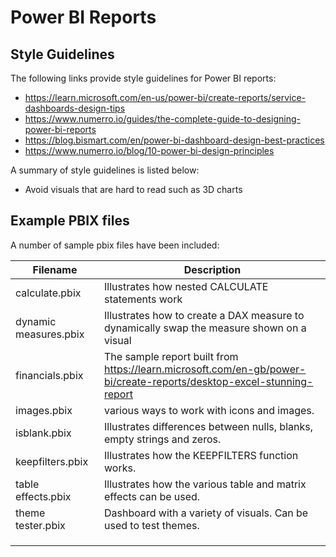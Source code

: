 # Power BI Reports

## Style Guidelines
The following links provide style guidelines for Power BI reports:

- https://learn.microsoft.com/en-us/power-bi/create-reports/service-dashboards-design-tips
- https://www.numerro.io/guides/the-complete-guide-to-designing-power-bi-reports
- https://blog.bismart.com/en/power-bi-dashboard-design-best-practices
- https://www.numerro.io/blog/10-power-bi-design-principles

A summary of style guidelines is listed below:
- Avoid visuals that are hard to read such as 3D charts

## Example PBIX files
A number of sample pbix files have been included:

| Filename              | Description                                                                                                          |
| --------------------- | -------------------------------------------------------------------------------------------------------------------- |
| calculate.pbix        | Illustrates how nested CALCULATE statements work                                                                     |
| dynamic measures.pbix | Illustrates how to create a DAX measure to dynamically swap the measure shown on a visual                            |
| financials.pbix       | The sample report built from https://learn.microsoft.com/en-gb/power-bi/create-reports/desktop-excel-stunning-report |
| images.pbix           | various ways to work with icons and images.                                                                          |
| isblank.pbix          | Illustrates differences between nulls, blanks, empty strings and zeros.                                              |
| keepfilters.pbix      | Illustrates how the KEEPFILTERS function works.                                                                      |
| table effects.pbix    | Illustrates how the various table and matrix effects can be used.                                                    |
| theme tester.pbix     | Dashboard with a variety of visuals. Can be used to test themes.                                                     |
|                       |                                                                                                                      |
|                       |                                                                                                                      |
|                       |                                                                                                                      |